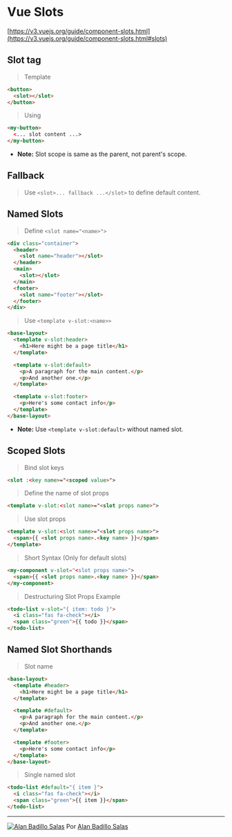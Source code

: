 # Vue Slots

[https://v3.vuejs.org/guide/component-slots.html](https://v3.vuejs.org/guide/component-slots.html#slots)

## Slot tag

> Template

```html
<button>
  <slot></slot>
</button>
```

> Using

```html
<my-button>
  <... slot content ...>
</my-button>
```

* **Note:** Slot scope is same as the parent, not parent's scope.

## Fallback

> Use `<slot>... fallback ...</slot>` to define default content.

## Named Slots

> Define `<slot name="<name>">`

```html
<div class="container">
  <header>
    <slot name="header"></slot>
  </header>
  <main>
    <slot></slot>
  </main>
  <footer>
    <slot name="footer"></slot>
  </footer>
</div>
```

> Use `<template v-slot:<name>>`

```html
<base-layout>
  <template v-slot:header>
    <h1>Here might be a page title</h1>
  </template>

  <template v-slot:default>
    <p>A paragraph for the main content.</p>
    <p>And another one.</p>
  </template>

  <template v-slot:footer>
    <p>Here's some contact info</p>
  </template>
</base-layout>
```

* **Note:** Use `<template v-slot:default>` without named slot.

## Scoped Slots

> Bind slot keys

```html
<slot :<key name>="<scoped value>">
```

> Define the name of slot props

```html
<template v-slot:<slot name>="<slot props name>">
```

> Use slot props

```html
<template v-slot:<slot name>="<slot props name>">
  <span>{{ <slot props name>.<key name> }}</span>
</template>
```

> Short Syntax (Only for default slots)

```html
<my-component v-slot="<slot props name>">
  <span>{{ <slot props name>.<key name> }}</span>
</my-component>
```

> Destructuring Slot Props Example

```html
<todo-list v-slot="{ item: todo }">
  <i class="fas fa-check"></i>
  <span class="green">{{ todo }}</span>
</todo-list>
```

## Named Slot Shorthands

> Slot name

```html
<base-layout>
  <template #header>
    <h1>Here might be a page title</h1>
  </template>

  <template #default>
    <p>A paragraph for the main content.</p>
    <p>And another one.</p>
  </template>

  <template #footer>
    <p>Here's some contact info</p>
  </template>
</base-layout>
```

> Single named slot

```html
<todo-list #default="{ item }">
  <i class="fas fa-check"></i>
  <span class="green">{{ item }}</span>
</todo-list>
```

---

[![Alan Badillo Salas](https://avatars.githubusercontent.com/u/79223578?s=40&v=4 "Alan Badillo Salas")](https://github.com/dragonnomada) Por [Alan Badillo Salas](https://github.com/dragonnomada)

